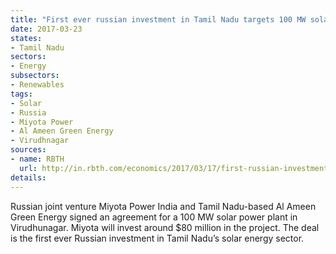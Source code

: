 ```yaml
---
title: "First ever russian investment in Tamil Nadu targets 100 MW solar project"
date: 2017-03-23
states:
- Tamil Nadu
sectors:
- Energy
subsectors:
- Renewables
tags:
- Solar
- Russia
- Miyota Power
- Al Ameen Green Energy
- Virudhnagar
sources:
- name: RBTH
  url: http://in.rbth.com/economics/2017/03/17/first-russian-investment-in-solar-sector-in-tamil-nadu-announced-at-iess_721741
details:
---
```


Russian joint venture Miyota Power India and Tamil Nadu-based Al Ameen Green Energy signed an agreement for a 100 MW solar power plant in Virudhunagar. Miyota will invest around $80 million in the project. The deal is the first ever Russian investment in Tamil Nadu’s solar energy sector.

